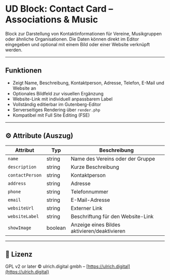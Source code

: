 # UD Block: Contact Card – Associations & Music

Block zur Darstellung von Kontaktinformationen für Vereine, Musikgruppen oder ähnliche Organisationen.
Die Daten können direkt im Editor eingegeben und optional mit einem Bild oder einer Website verknüpft werden.

---

## Funktionen

- Zeigt Name, Beschreibung, Kontaktperson, Adresse, Telefon, E-Mail und Website an
- Optionales Bildfeld zur visuellen Ergänzung
- Website-Link mit individuell anpassbarem Label
- Vollständig editierbar im Gutenberg-Editor
- Serverseitiges Rendering über `render.php`
- Kompatibel mit Full Site Editing (FSE)

---

## ⚙️ Attribute (Auszug)

| Attribut | Typ | Beschreibung |
|-----------|-----|--------------|
| `name` | string | Name des Vereins oder der Gruppe |
| `description` | string | Kurze Beschreibung |
| `contactPerson` | string | Kontaktperson |
| `address` | string | Adresse |
| `phone` | string | Telefonnummer |
| `email` | string | E-Mail-Adresse |
| `websiteUrl` | string | Externer Link |
| `websiteLabel` | string | Beschriftung für den Website-Link |
| `showImage` | boolean | Anzeige eines Bildes aktivieren/deaktivieren |

---

## 🪪 Lizenz

GPL v2 or later
© ulrich.digital gmbh – [https://ulrich.digital](https://ulrich.digital)
